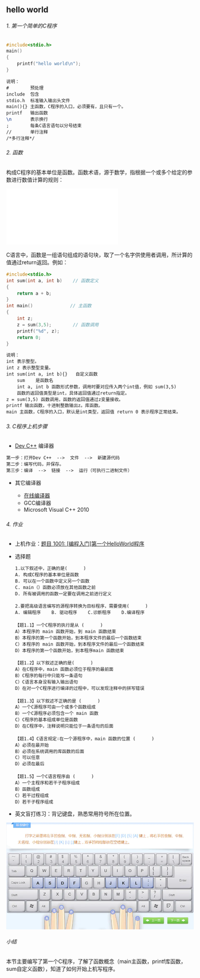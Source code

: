## hello world

###### 1. 第一个简单的C程序

```c
#include<stdio.h>
main()
{
    printf("hello world\n");
}
```

```tex
说明：
#        预处理
include  包含
stdio.h  标准输入输出头文件
main(){} 主函数，C程序的入口，必须要有，且只有一个。
printf   输出函数
\n       表示换行
;        每条C语言语句以分号结束
//       单行注释 
/*多行注释*/
```

###### 2. 函数

构成C程序的基本单位是函数。函数术语，源于数学，指根据一个或多个给定的参数进行数值计算的规则：

![image-20211206092651714](.\images\0.md)

C语言中，函数是一组语句组成的语句块，取了一个名字供使用者调用，所计算的值通过return返回。例如：

```c
#include<stdio.h>
int sum(int a, int b)    // 函数定义
{
    return a + b;
}
int main()				// 主函数
{
    int z;
    z = sum(3,5);        // 函数调用
    printf("%d", z);
    return 0;
}
```

```tex
说明：
int 表示整型。
int z 表示整型变量。
int sum(int a, int b){}   自定义函数
    sum    是函数名
    int a, int b 函数形式参数，调用时要对应传入两个int值，例如 sum(3,5)
    函数的返回值类型是int，具体返回值通过return指定。
z = sum(3,5) 函数调用，函数的返回值通过z变量接收。
printf 输出函数，十进制整数输出z。库函数。
main 主函数，C程序的入口，默认是int类型，返回值 return 0 表示程序正常结束。
```

###### 3. C程序上机步骤

- [Dev C++](https://bloodshed-dev-c.en.softonic.com/) 编译器

```tex
第一步：打开Dev C++  -->  文件  -->  新建源代码 
第二步：编写代码，并保存。
第三步：编译  -->  链接  -->  运行（可执行二进制文件）
```

- 其它编译器

    - [在线编译器](https://c.runoob.com/compile/11/)
    - GCC编译器
    - Microsoft Visual C++ 2010


###### 4. 作业

- 上机作业：[题目 1001: [编程入门]第一个HelloWorld程序](https://www.dotcpp.com/oj/problem1001.html)

- 选择题

  ```tex
  1.以下叙述中，正确的是(      )
  A. 构成C程序的基本单位是函数
  B. 可以在一个函数中定义另一个函数
  C. main（）函数必须放在其他函数之前
  D. 所有被调用的函数一定要在调用之前进行定义
  
  2.要把高级语言编写的源程序转换为目标程序，需要使用(      )
  A. 编辑程序    B. 驱动程序    C.诊断程序    D.编译程序
  
  【题1.1】一个C程序的执行是从 (      )
  A）本程序的 main 函数开始，到 main 函数结束
  B）本程序的第一个函数开始，到本程序文件的最后一个函数结束
  C）本程序的 main 函数开始，到本程序文件的最后一个函数结束
  D）本程序的第一个函数开始，到本程序main 函数结束
  
  【题1.2】以下叙述正确的是(      )
  A）在C程序中，main 函数必须位于程序的最前面
  B）C程序的每行中只能写一条语句
  C）C语言本身没有输入输出语句
  D）在对一个C程序进行编译的过程中，可以发现注释中的拼写错误
  
  【题1.3】以下叙述不正确的是 (      )
  A）一个C源程序可由一个或多个函数组成
  B）一个C源程序必须包含一个 main 函数
  C）C程序的基本组成单位是函数
  D）在C程序中，注释说明只能位于一条语句的后面
  
  【题1.4】C语言规定∶在一个源程序中，main 函数的位置 (      )
  A）必须在最开始
  B）必须在系统调用的库函数的后面
  C）可以任意
  D）必须在最后
  
  【题1.5】一个C语言程序由 (      )
  A）一个主程序和若干子程序组成
  B）函数组成
  C）若干过程组成
  D）若干子程序组成
  
  ```

- 英文盲打练习：背记键盘，熟悉常用符号所在位置。

<img src=".\images\打字" alt="img" style="zoom:60%;" />

###### 小结

本节主要编写了第一个C程序，了解了函数概念（main主函数，printf库函数，sum自定义函数），知道了如何开始上机写程序。
